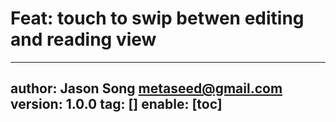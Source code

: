 # Feat: touch to swip betwen editing and reading view
---
author: Jason Song <metaseed@gmail.com>
version: 1.0.0
tag: []
enable: [toc]
---

